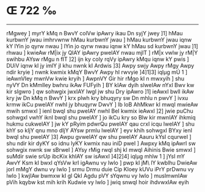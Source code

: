 # Œ 722 ‰
---
rMgwey ] myrY kMq n BwvY colVw ipAwry ikau Dn syjY jwey ]1] hMau kurbwnY
jwau imhrvwnw hMau kurbwnY jwau ] hMau kurbwnY jwau iqnw kY lYin jo qyrw
nwau ] lYin jo qyrw nwau iqnw kY hMau sd kurbwnY jwau ]1] rhwau ]
kwieAw rM|ix jy QIAY ipAwry pweIAY nwau mjIT ] rM|x vwlw jy rM|Y swihbu
AYsw rMgu n fIT ]2] ijn ky coly rqVy ipAwry kMqu iqnw kY pwis ] DUiV
iqnw kI jy imlY jI khu nwnk kI Ardwis ]3] Awpy swjy Awpy rMgy Awpy
ndir kryie ] nwnk kwmix kMqY BwvY Awpy hI rwvyie ]4]1]3] iqlµg mÚ
1 ] ieAwnVIey mwnVw kwie kryih ] AwpnVY Gir hir rMgo kI n mwxyih ]
shu nyVY Dn kMmlIey bwhru ikAw FUFyih ] BY kIAw dyih slweIAw nYxI Bwv
kw kir sIgwro ] qw sohwgix jwxIAY lwgI jw shu Dry ipAwro ]1] ieAwxI
bwlI ikAw kry jw Dn kMq n BwvY ] krx plwh kry bhuqyry sw Dn mhlu n
pwvY ] ivxu krmw ikCu pweIAY nwhI jy bhuqyrw DwvY ] lb loB AhMkwr kI
mwqI mwieAw mwih smwxI ] ienI bwqI shu pweIAY nwhI BeI kwmix
ieAwxI ]2] jwie puChu sohwgxI vwhY iknI bwqI shu pweIAY ] jo ikCu kry
so Blw kir mwnIAY ihkmiq hukmu cukweIAY ] jw kY pRyim pdwrQu pweIAY qau
crxI icqu lweIAY ] shu khY so kIjY qnu mno dIjY AYsw prmlu lweIAY ]
eyv khih sohwgxI BYxy ienI bwqI shu pweIAY ]3] Awpu gvweIAY qw shu
pweIAY Aauru kYsI cqurweI ] shu ndir kir dyKY so idnu lyKY kwmix nau
iniD pweI ] Awpxy kMq ipAwrI sw sohwgix nwnk sw sBrweI ] AYsy rMig
rwqI shj kI mwqI Aihinis Bwie smwxI ] suMdir swie srUp ibcKix
khIAY sw isAwxI ]4]2]4] iqlµg mhlw 1 ] jYsI mY AwvY Ksm kI bwxI
qYsVw krI igAwnu vy lwlo ] pwp kI jM\ lY kwblhu DwieAw jorI mMgY dwnu vy
lwlo ] srmu Drmu duie Cip Kloey kUVu iPrY prDwnu vy lwlo ] kwjIAw bwmxw
kI gl QkI Agdu pVY sYqwnu vy lwlo ] muslmwnIAw pVih kqybw kst mih
krih Kudwie vy lwlo ] jwiq snwqI hoir ihdvwxIAw eyih
####
